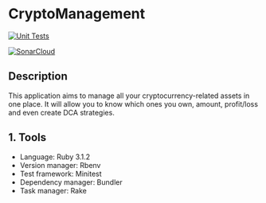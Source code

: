 # CryptoManagement

[![Unit Tests](https://github.com/antoniocuadros/CryptoManagement/actions/workflows/unit-tests.yml/badge.svg?event=push)](https://github.com/antoniocuadros/CryptoManagement/actions/workflows/unit-tests.yml)

[![SonarCloud](https://sonarcloud.io/images/project_badges/sonarcloud-white.svg)](https://sonarcloud.io/summary/new_code?id=antoniocuadros_CryptoManagement)

## Description
This application aims to manage all your cryptocurrency-related assets in one place. It will allow you to know which ones you own, amount, profit/loss and even create DCA strategies.

## 1. Tools
- Language: Ruby 3.1.2
- Version manager: Rbenv
- Test framework: Minitest
- Dependency manager: Bundler
- Task manager: Rake